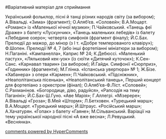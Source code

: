 <div id="hypercomments_widget" class="js-hypercomments-widget invisible"></div>


#Варіативний матеріал для сприймання

Український фольклор, пісні й танці різних народів світу (за вибором); А.Вівальді. «Зима» (фрагмент); О.Аляб’єв. «Соловей»; В.А.Моцарт. «Романс» із «Маленької нічної музики»; П.Чайковський. «Танець феї Драже» з балету «Лускунчик», «Танець маленьких лебедів» із балету «Лебедине озеро»; четверта симфонія (фрагмент фіналу); Й.С.Бах. Прелюдії до мажор, до мінор (з І т. «Добре темперованого клавіру»); Ф.Шопен. Прелюдії № 4, 7 (або інші фортепіанні мініатюри за вибором); Н.Паганіні. «Кампанелла», Каприс № 24; К.Дебюссі. «Маленький пастух», «Ляльковий кек-уок» (із сюїти «Дитячий куточок»); К.Сен-Санс. «Карнавал тварин» (за вибором); Й.Гайдн. Симфонії «Сюрприз», «Годинник» (фрагменти); М.Глінка. «Іспанська увертюра» № 1; Ж.Бізе. «Хабанера» з опери «Кармен»; П.Чайковський. «Підсніжник», «Неаполітанська пісенька», «Неаполітанський танець», Перший концерт для фортепіано з оркестром (фінал); О.Аляб’єв-Ф.Ліст. «Соловей»; С.Рахманінов. «Богородице, діво, радуйся», «Рапсодія на тему Паганіні»; Й.С.Бах-Ш.Гуно. «Аве Марія»; Г.Аллегрі. «Mізерере»; А.Вівальді «Гроза»; В.Мей «Шторм»; Л.Бетховен. «Турецький марш»; В.А.Моцарт. «Турецький марш»; Й.Штраус. «Російський марш»; А.Хачатурян. «Гопак» з балету «Гаяне»; М.Сільванський. Варіації на тему української народної пісні «А вже весна»; Л.Ревуцький. «Веснянка».

<div class="js-hypercomments-container">
    <a href="http://hypercomments.com" class="hc-link" title="comments widget">comments powered by HyperComments</a>
</div>